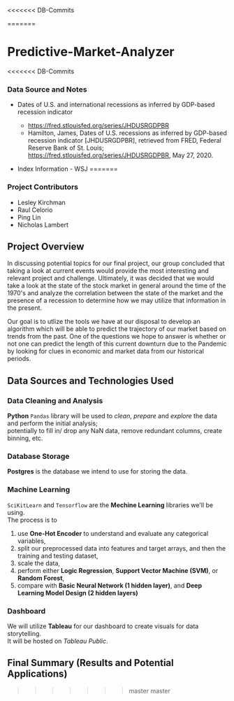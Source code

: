 <<<<<<< DB-Commits


=======
# Predictive-Market-Analyzer
<<<<<<< DB-Commits


### Data Source and Notes

* Dates of U.S. and international recessions as inferred by GDP-based recession indicator
    * https://fred.stlouisfed.org/series/JHDUSRGDPBR
    * Hamilton, James, Dates of U.S. recessions as inferred by GDP-based recession indicator [JHDUSRGDPBR], retrieved from FRED, Federal Reserve Bank of St. Louis; https://fred.stlouisfed.org/series/JHDUSRGDPBR, May 27, 2020.
 

* Index Information - WSJ
=======
### Project Contributors
- Lesley Kirchman 
- Raul Celorio 
- Ping Lin
- Nicholas Lambert

## Project Overview
In discussing potential topics for our final project, our group concluded that taking a look at current events would provide the most interesting and relevant project and challenge. Ultimately, it was decided that we would take a look at the state of the stock market in general around the time of the 1970's and analyze the correlation between the state of the market and the presence of a recession to determine how we may utilize that information in the present. 

Our goal is to utlize the tools we have at our disposal to develop an algorithm which will be able to predict the trajectory of our market based on trends from the past. One of the questions we hope to answer is whether or not one  can predict the length of this current downturn due to the Pandemic by looking for clues in economic and market data from our historical periods.

## Data Sources and Technologies Used
### Data Cleaning and Analysis
**Python** `Pandas` library will be used to *clean*, *prepare* and *explore* the data and perform the initial analysis;<br>
potentially to fill in/ drop any NaN data, remove redundant columns, create binning, etc.

### Database Storage
**Postgres** is the database we intend to use for storing the data.

### Machine Learning
`SciKitLearn` and `Tensorflow` are the **Mechine Learning** libraries we'll be using. <br>
The process is to 
1. use **One-Hot Encoder** to understand and evaluate any categorical variables,
2. split our preprocessed data into features and target arrays, and then the training and testing dataset,
3. scale the data,
4. perform either **Logic Regression**, **Support Vector Machine (SVM)**, or **Random Forest**,
5. compare with **Basic Neural Network (1 hidden layer)**, and **Deep Learning Model Design (2 hidden layers)**


### Dashboard
We will utilize **Tableau** for our dashboard to create visuals for data storytelling. <br>
It will be hosted on *Tableau Public*. 

## Final Summary (Results and Potential Applications)
>>>>>>> master
>>>>>>> master
